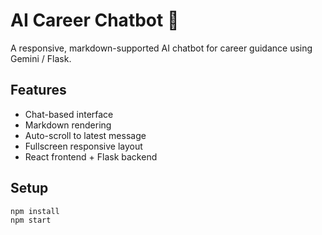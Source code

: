 # AI Career Chatbot 🤖

A responsive, markdown-supported AI chatbot for career guidance using Gemini / Flask.

## Features
- Chat-based interface
- Markdown rendering
- Auto-scroll to latest message
- Fullscreen responsive layout
- React frontend + Flask backend

## Setup

```bash
npm install
npm start
